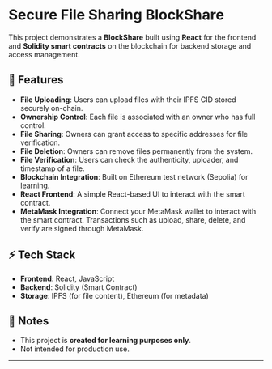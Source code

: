 # Secure File Sharing BlockShare

This project demonstrates a **BlockShare** built using **React** for the frontend and **Solidity smart contracts** on the blockchain for backend storage and access management.

## 🚀 Features

- **File Uploading**: Users can upload files with their IPFS CID stored securely on-chain.
- **Ownership Control**: Each file is associated with an owner who has full control.
- **File Sharing**: Owners can grant access to specific addresses for file verification.
- **File Deletion**: Owners can remove files permanently from the system.
- **File Verification**: Users can check the authenticity, uploader, and timestamp of a file.
- **Blockchain Integration**: Built on Ethereum test network (Sepolia) for learning.
- **React Frontend**: A simple React-based UI to interact with the smart contract.
- **MetaMask Integration**: Connect your MetaMask wallet to interact with the smart contract. Transactions such as upload, share, delete, and verify are signed through MetaMask.

## ⚡ Tech Stack

- **Frontend**: React, JavaScript
- **Backend**: Solidity (Smart Contract)
- **Storage**: IPFS (for file content), Ethereum (for metadata)

## 📌 Notes

- This project is **created for learning purposes only**.
- Not intended for production use.

---

